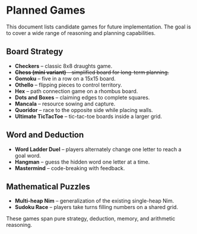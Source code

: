 # Planned Games

This document lists candidate games for future implementation. The goal is to cover a wide range of reasoning and planning capabilities.

## Board Strategy
- **Checkers** – classic 8x8 draughts game.
- ~~**Chess (mini variant)** – simplified board for long-term planning.~~
- **Gomoku** – five in a row on a 15x15 board.
- **Othello** – flipping pieces to control territory.
- **Hex** – path connection game on a rhombus board.
- **Dots and Boxes** – claiming edges to complete squares.
- **Mancala** – resource sowing and capture.
- **Quoridor** – race to the opposite side while placing walls.
- **Ultimate TicTacToe** – tic-tac-toe boards inside a larger grid.

## Word and Deduction
- **Word Ladder Duel** – players alternately change one letter to reach a goal word.
- **Hangman** – guess the hidden word one letter at a time.
- **Mastermind** – code-breaking with feedback.

## Mathematical Puzzles
- **Multi-heap Nim** – generalization of the existing single-heap Nim.
- **Sudoku Race** – players take turns filling numbers on a shared grid.

These games span pure strategy, deduction, memory, and arithmetic reasoning.
